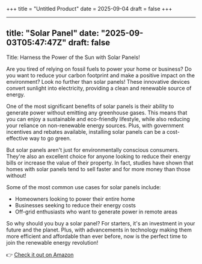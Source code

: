 +++
title = "Untitled Product"
date = 2025-09-04
draft = false
+++

---
title: "Solar Panel"
date: "2025-09-03T05:47:47Z"
draft: false
---

Title: Harness the Power of the Sun with Solar Panels!

Are you tired of relying on fossil fuels to power your home or business? Do you want to reduce your carbon footprint and make a positive impact on the environment? Look no further than solar panels! These innovative devices convert sunlight into electricity, providing a clean and renewable source of energy.

One of the most significant benefits of solar panels is their ability to generate power without emitting any greenhouse gases. This means that you can enjoy a sustainable and eco-friendly lifestyle, while also reducing your reliance on non-renewable energy sources. Plus, with government incentives and rebates available, installing solar panels can be a cost-effective way to go green.

But solar panels aren't just for environmentally conscious consumers. They're also an excellent choice for anyone looking to reduce their energy bills or increase the value of their property. In fact, studies have shown that homes with solar panels tend to sell faster and for more money than those without!

Some of the most common use cases for solar panels include:

* Homeowners looking to power their entire home
* Businesses seeking to reduce their energy costs
* Off-grid enthusiasts who want to generate power in remote areas

So why should you buy a solar panel? For starters, it's an investment in your future and the planet. Plus, with advancements in technology making them more efficient and affordable than ever before, now is the perfect time to join the renewable energy revolution!

👉 [Check it out on Amazon](https://www.amazon.com/dp/B0DZDDTFLZ?tag=matthewblog-20)
